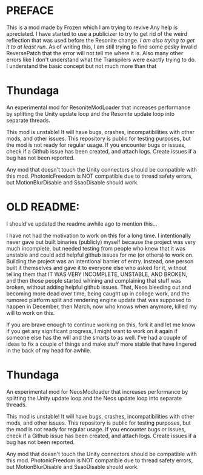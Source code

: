 # PREFACE
This is a mod made by Frozen which I am trying to revive
Any help is apreciated. I have started to use a publicizer to try to get rid of the weird reflection that was used before the Resonite change.
*I am also trying to get it to at least run.*
As of writing this, I am still trying to find some pesky invalid ReversePatch that the error will not tell me where it is.
Also many other errors like I don't understand what the Transpilers were exactly trying to do. I understand the basic concept but not much more than that


# Thundaga
An experimental mod for ResoniteModLoader that increases performance by splitting the Unity update loop and the Resonite update loop into separate threads.

This mod is unstable! It will have bugs, crashes, incompatibilities with other mods, and other issues. This repository is public for testing purposes, but the mod is not ready for regular usage. If you encounter bugs or issues, check if a Github issue has been created, and attach logs. Create issues if a bug has not been reported.

Any mod that doesn't touch the Unity connectors should be compatible with this mod. PhotonicFreedom is NOT compatible due to thread safety errors, but MotionBlurDisable and SsaoDisable should work.


# OLD README:

I should've updated the readme awhile ago to mention this...

I have not had the motivation to work on this for a long time. I intentionally never gave out built binaries (publicly) myself because the project was very much incomplete, but needed testing from people who knew that it was unstable and could add helpful github issues for me (or others) to work on. Building the project was an intentional barrier of entry. Instead, one person built it themselves and gave it to everyone else who asked for it, without telling them that IT WAS VERY INCOMPLETE, UNSTABLE, AND BROKEN, and then those people started whining and complaining that stuff was broken, without adding helpful github issues. That, Neos bleeding out and becoming more dead over time, being caught up in college work, and the rumored platform split and rendering engine update that was supposed to happen in December, then March, now who knows when anymore, killed my will to work on this.

If you are brave enough to continue working on this, fork it and let me know if you get any significant progress, I might want to work on it again if someone else has the will and the smarts to as well. I've had a couple of ideas to fix a couple of things and make stuff more stable that have lingered in the back of my head for awhile.

# Thundaga
An experimental mod for NeosModloader that increases performance by splitting the Unity update loop and the Neos update loop into separate threads.

This mod is unstable! It will have bugs, crashes, incompatibilities with other mods, and other issues. This repository is public for testing purposes, but the mod is not ready for regular usage. If you encounter bugs or issues, check if a Github issue has been created, and attach logs. Create issues if a bug has not been reported.

Any mod that doesn't touch the Unity connectors should be compatible with this mod. PhotonicFreedom is NOT compatible due to thread safety errors, but MotionBlurDisable and SsaoDisable should work.
